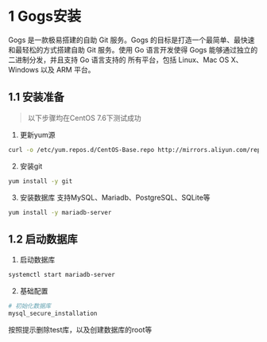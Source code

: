 # 1 Gogs安装
Gogs 是一款极易搭建的自助 Git 服务。Gogs 的目标是打造一个最简单、最快速和最轻松的方式搭建自助 Git 服务。使用 Go 语言开发使得 Gogs 能够通过独立的二进制分发，并且支持 Go 语言支持的 所有平台，包括 Linux、Mac OS X、Windows 以及 ARM 平台。
## 1.1 安装准备
> 以下步骤均在CentOS 7.6下测试成功
1. 更新yum源
```bash
curl -o /etc/yum.repos.d/CentOS-Base.repo http://mirrors.aliyun.com/repo/Centos-7.repo
```
2. 安装git
```bash
yum install -y git
```
3. 安装数据库
支持MySQL、Mariadb、PostgreSQL、SQLite等
```bash
yum install -y mariadb-server
```
## 1.2 启动数据库
1. 启动数据库
```bash
systemctl start mariadb-server
```
2. 基础配置
```bash
# 初始化数据库
mysql_secure_installation
```
按照提示删除test库，以及创建数据库的root等
